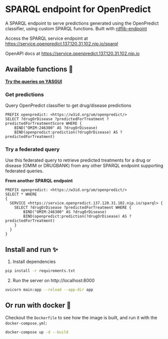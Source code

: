 # SPARQL endpoint for OpenPredict

A SPARQL endpoint to serve predictions generated using the OpenPredict classifier, using custom SPARQL functions. Built with [rdflib-endpoint](https://github.com/vemonet/rdflib-endpoint)

Access the SPARQL service endpoint at https://service.openpredict.137.120.31.102.nip.io/sparql

OpenAPI docs at https://service.openpredict.137.120.31.102.nip.io


## Available functions 🧪

**<a href="https://yasgui.triply.cc/#query=PREFIX%20openpredict%3A%20%3Chttps%3A%2F%2Fw3id.org%2Fum%2Fopenpredict%2F%3E%0ASELECT%20%3FdrugOrDisease%20%3FpredictedForTreatment%20%3FpredictedForTreatmentScore%20WHERE%20%7B%0A%20%20%20%20BIND(%22OMIM%3A246300%22%20AS%20%3FdrugOrDisease)%0A%20%20%20%20BIND(openpredict%3Aprediction(%3FdrugOrDisease)%20AS%20%3FpredictedForTreatment)&endpoint=https%3A%2F%2Fservice.openpredict.137.120.31.102.nip.io%2Fsparql&requestMethod=GET&tabTitle=Query%209&headers=%7B%7D&contentTypeConstruct=application%2Fn-triples%2C*%2F*%3Bq%3D0.9&contentTypeSelect=application%2Fsparql-results%2Bjson%2C*%2F*%3Bq%3D0.9&outputFormat=table">Try the queries on YASGUI</a>**

### Get predictions

Query OpenPredict classifier to get drug/disease predictions

```SPARQL
PREFIX openpredict: <https://w3id.org/um/openpredict/>
SELECT ?drugOrDisease ?predictedForTreatment ?predictedForTreatmentScore WHERE {
    BIND("OMIM:246300" AS ?drugOrDisease)
    BIND(openpredict:prediction(?drugOrDisease) AS ?predictedForTreatment)
```

### Try a federated query

Use this federated query to retrieve predicted treatments for a drug or disease (OMIM or DRUGBANK) from any other SPARQL endpoint supporting federated queries.

**From another SPARQL endpoint**

```SPARQL
PREFIX openpredict: <https://w3id.org/um/openpredict/>
SELECT * WHERE
{
  SERVICE <https://service.openpredict.137.120.31.102.nip.io/sparql> {
	SELECT ?drugOrDisease ?predictedForTreatment WHERE {
    	BIND("OMIM:246300" AS ?drugOrDisease)
    	BIND(openpredict:prediction(?drugOrDisease) AS ?predictedForTreatment)
	}
  }
}
```

## Install and run ✨️

1. Install dependencies

```bash
pip install -r requirements.txt
```

2. Run the server on http://localhost:8000

```bash
uvicorn main:app --reload --app-dir app
```

## Or run with docker 🐳

Checkout the `Dockerfile` to see how the image is built, and run it with the `docker-compose.yml`:

```bash
docker-compose up -d --build
```

